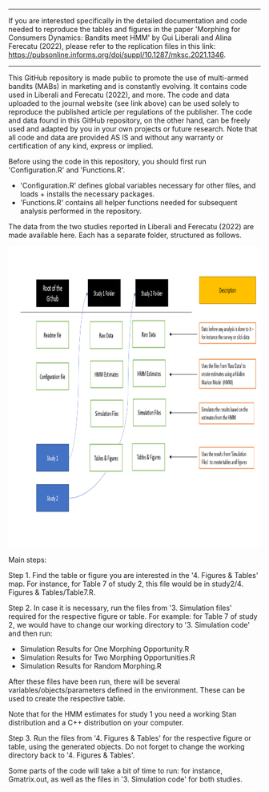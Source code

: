  
--------------------------------------------------------------------------------------------------------------------------------

If you are interested specifically in the detailed documentation and code needed to reproduce the tables and figures in the paper 'Morphing for Consumers Dynamics: Bandits meet HMM' by Gui Liberali and Alina Ferecatu (2022), please refer to the replication files in this link: https://pubsonline.informs.org/doi/suppl/10.1287/mksc.2021.1346. 

--------------------------------------------------------------------------------------------------------------------------------

This GitHub repository is made public to promote the use of multi-armed bandits (MABs) in marketing and is constantly evolving. 
It contains code used in Liberali and Ferecatu (2022), and more. 
The code and data uploaded to the journal website (see link above) can be used solely to reproduce the published article per regulations of the publisher. 
The code and data found in this GitHub repository, on the other hand, can be freely used and adapted by you in your own projects or future research. Note that all code and data are provided AS IS and without any warranty or certification of any kind, express or implied.  

Before using the code in this repository, you should first run 'Configuration.R' and 'Functions.R'. 
- 'Configuration.R' defines global variables necessary for other files, and loads + installs the necessary packages.
- 'Functions.R' contains all helper functions needed for subsequent analysis performed in the repository. 

The data from the two studies reported in Liberali and Ferecatu (2022) are made available here. Each has a separate folder, structured as follows. 

<p>
    <img src="Repository Overview2.PNG" width="800" height="600" />
</p>

Main steps:

Step 1. Find the table or figure you are interested in the '4. Figures & Tables' map.
For instance, for Table 7 of study 2, this file would be in study2/4. Figures & Tables/Table7.R. 

Step 2. In case it is necessary, run the files from '3. Simulation files' required for the respective figure or table.
For example: for Table 7 of study 2, we would have to change our working directory to '3. Simulation code' and then run: 

* Simulation Results for One Morphing Opportunity.R
* Simulation Results for Two Morphing Opportunities.R
* Simulation Results for Random Morphing.R

After these files have been run, there will be several variables/objects/parameters defined in the environment. These can be used to create the respective table. 

Note that for the HMM estimates for study 1 you need a working Stan distribution and a C++ distribution on your computer. 

Step 3. Run the files from '4. Figures & Tables' for the respective figure or table, using the generated objects. Do not forget to change the working directory back to '4. Figures & Tables'. 

Some parts of the code will take a bit of time to run: for instance, Gmatrix.out, as well as the files in '3. Simulation code' for both studies. 
